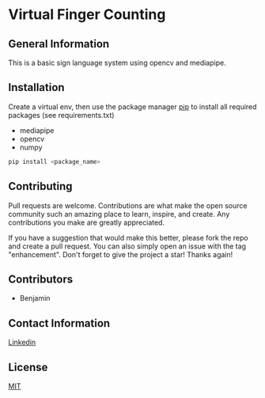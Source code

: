 # Virtual Finger Counting

## General Information
This is a basic sign language system using opencv and mediapipe.

## Installation
Create a virtual env, then
use the package manager [pip](https://pip.pypa.io/en/stable/) to install all required packages (see requirements.txt)
- mediapipe
- opencv
- numpy

```bash
pip install <package_name>
```


## Contributing
Pull requests are welcome. Contributions are what make the open source community such an amazing place to learn, inspire, and create. Any contributions you make are greatly appreciated.

If you have a suggestion that would make this better, please fork the repo and create a pull request.
You can also simply open an issue with the tag "enhancement". Don't forget to give the project a star! Thanks again!

## Contributors
- Benjamin


## Contact Information
[Linkedin](https://www.linkedin.com/in/onyedikachi-benjamin-ogbonna-218404177/)


## License
[MIT](https://choosealicense.com/licenses/mit/)
